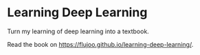 # Learning Deep Learning

Turn my learning of deep learning into a textbook.

Read the book on <https://flujoo.github.io/learning-deep-learning/>.
